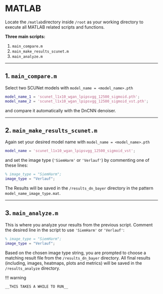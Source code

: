 # MATLAB

Locate the `/matlab`directory inside `/root` as your working directory to execute all MATLAB related scripts and functions.

__Three main scripts:__

1. `main_compare.m`
2. `main_make_results_scunet.m`
3. `main_analyze.m`

---

## 1. `main_compare.m`
Select two SCUNet models with `model_name = <model_name>.pth`
```matlab
model_name_1 = 'scunet_l1x10_wgan_lpipsvgg_12500_sigmoid.pth';
model_name_2 = 'scunet_l1x10_wgan_lpipsvgg_12500_sigmoid_vst.pth';
```
and compare it automatically with the DnCNN denoiser.

---

## 2. `main_make_results_scunet.m`
Again set your desired model name with `model_name = <model_name>.pth`
```matlab
model_name = 'scunet_l1x10_wgan_lpipsvgg_12500_sigmoid_vst';
```
and set the image type (`'SiemHarm'` or `'Verlauf'`) by commenting one of these lines:
```matlab
% image_type = "SiemHarm";
image_type = "Verlauf";
```

The Results will be saved in the `/results_dn_bayer` directory in the pattern `model_name_image_type.mat`.

---

## 3. `main_analyze.m`
This is where you analyze your results from the previous script. Comment the desired line in the script to use `'SiemHarm'` or `'Verlauf'`:
```matlab
% image_type = "SiemHarm";
image_type = "Verlauf";
```
Based on the chosen image type string, you are prompted to choose a matching result file from the `/results_dn_bayer` directory. All final results (including, images, heatmaps, plots and metrics) will be saved in the `/results_analyze` directory.

!!! warning

    __THIS TAKES A WHILE TO RUN__

